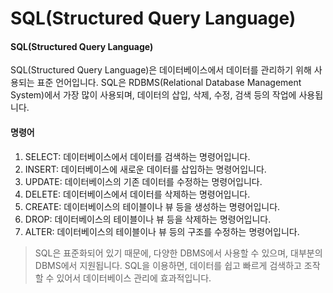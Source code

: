 # SQL(Structured Query Language)

#### SQL(Structured Query Language)

SQL(Structured Query Language)은 데이터베이스에서 데이터를 관리하기 위해 사용되는 표준 언어입니다. SQL은 RDBMS(Relational Database Management System)에서 가장 많이 사용되며, 데이터의 삽입, 삭제, 수정, 검색 등의 작업에 사용됩니다.

#### 명령어

1. SELECT: 데이터베이스에서 데이터를 검색하는 명령어입니다.
2. INSERT: 데이터베이스에 새로운 데이터를 삽입하는 명령어입니다.
3. UPDATE: 데이터베이스의 기존 데이터를 수정하는 명령어입니다.
4. DELETE: 데이터베이스에서 데이터를 삭제하는 명령어입니다.
5. CREATE: 데이터베이스의 테이블이나 뷰 등을 생성하는 명령어입니다.
6. DROP: 데이터베이스의 테이블이나 뷰 등을 삭제하는 명령어입니다.
7. ALTER: 데이터베이스의 테이블이나 뷰 등의 구조를 수정하는 명령어입니다.

> SQL은 표준화되어 있기 때문에, 다양한 DBMS에서 사용할 수 있으며, 대부분의 DBMS에서 지원됩니다. SQL을 이용하면, 데이터를 쉽고 빠르게 검색하고 조작할 수 있어서 데이터베이스 관리에 효과적입니다.
